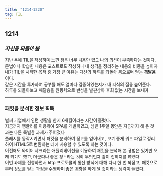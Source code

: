 ```yaml
---
title: "1214-1220"
tag: TIL
---
```

## 1214
### *자신을 되돌아 봄*


지난 주에 TIL을 작성하며 느낀 점은 너무 내용만 있고 나의 의견이 부족하다는 것이다.  
문법이나 학습한 내용은 포스트로도 작성하니 내 생각을 정리하는 내용의 비중을 높이자  
내가 TIL을 시작한 목적 중 가장 큰 이유는 자신의 하루를 되돌아 봄으로써 얻는 **깨달음**이다.  
같은 시간을 투자하여 공부를 해도 얼마나 집중하였는지가 내 지식의 질을 높여준다.  
하루를 되돌아보고 깨달음을 원동력으로 반성을 발판삼아 후회 없는 시간을 보내자
- - -

### 패킷을 분석한 정보 획득
벌써 기업에서 인턴 생활을 한지 6개월이라는 시간이 흘렀다.  
지금까지 앵귤러를 이용하여 SPA를 개발하였고, 남은 1주일 동안은 지금까지 해 온 것과는 다른 특별한 과제가 주어졌다.  
플래시를 동작시키면서 패킷을 분석하여 정보를 얻어내고, 보기 좋게 워드 파일로 정리하여 HTML5로 변환하는 데에 사용할 수 있도록 하는 것이다.  
이전에도 와이어 샤크라는 애플리케이션을 이용하여 패킷을 분석해 본 경험은 있지만 오래 되기도 했고, 더군다나 좋은 정보라는 것이 무엇인지 감이 잡히지를 않았다.  
이번 과제를 진행하면서 http 프로토콜의 통신 방식에 대해 다시 한 번 되짚고, 패킷으로부터 정보를 얻는 과정을 수행하며 좋은 경험을 하게 될 것이라는 생각이 들었다.